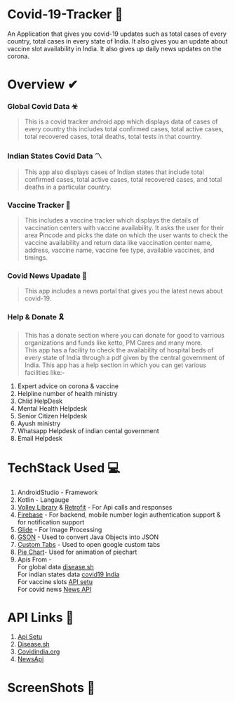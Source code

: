 # Covid-19-Tracker 📱
An Application that gives you covid-19 updates such as total cases of every country, total cases in every state of India. It also gives you an update about vaccine slot availability in India. 
It also gives up daily news updates on the corona.

# Overview ✔

### Global Covid Data ☣
>This is a covid tracker android app which displays data of cases of every country this includes total confirmed cases, total active cases, total recovered cases, total deaths, total tests in that country.

### Indian States Covid Data 〽
>This app also displays cases of Indian states that include total confirmed cases, total active cases, total recovered cases, and total deaths in a particular country.

### Vaccine Tracker 💉
>This includes a vaccine tracker which displays the details of vaccination centers with vaccine availability. It asks the user for their area Pincode and picks the date on which the user wants to check the vaccine 
availability and return data like vaccination center name, address, vaccine name, vaccine fee type, available vaccines, and timings.

### Covid News Upadate 📰
>This app includes a news portal that gives you the latest news about covid-19.

### Help & Donate 🎗
> This has a donate section where you can donate for good to varrious organizations and funds like ketto, PM Cares and many more.<br>
This app has a facility to check the availability of hospital beds of every state of India through a pdf given by the central government of India.
This app has a help section in which you can get various facilities like:-

1. Expert advice on corona & vaccine
2. Helpline number of health ministry
3. Chlid HelpDesk
4. Mental Health Helpdesk
5. Senior Citizen Helpdesk
5. Ayush ministry
6. Whatsapp Helpdesk of indian cental government
7. Email Helpdesk

# TechStack Used 💻

1. AndroidStudio - Framework
2. Kotlin - Langauge
3. [Volley Library](https://developer.android.com/training/volley/request) & [Retrofit](https://github.com/square/retrofit) - For Api calls and responses
4. [Firebase](https://firebase.google.com/) - For backend, mobile number login authentication support & for notification support
5. [Glide](https://github.com/bumptech/glide) - For Image Processing
6. [GSON](https://github.com/google/gson) - Used to convert Java Objects into JSON
7. [Custom Tabs](https://developer.chrome.com/docs/android/custom-tabs/integration-guide/) - Used to open google custom tabs
8. [Pie Chart](https://github.com/blackfizz/EazeGraph)- Used for animation of piechart
9. Apis From - <br/>
                    For global data [disease.sh](https://corona.lmao.ninja/)<br/>
                    For indian states data [covid19 India](https://www.covid19india.org/)<br/>
                    For vaccine slots [API setu](https://apisetu.gov.in/)<br/>
                    For covid news [News API](https://newsapi.org/)
                    
 # API Links 📍
 
 1. [Api Setu](https://cdn-api.co-vin.in/api/v2/appointment/sessions/public/calendarByPin?pincode=110001&date=31-03-2021)
 2. [Disease.sh](https://disease.sh/v2/countries)
 3. [Covidindia.org](https://api.covid19india.org/data.json)
 4. [NewsApi](https://saurav.tech/NewsAPI/top-headlines/category/health/in.json)
 
 # ScreenShots 📸
 
 
 
 
 
 
                    
